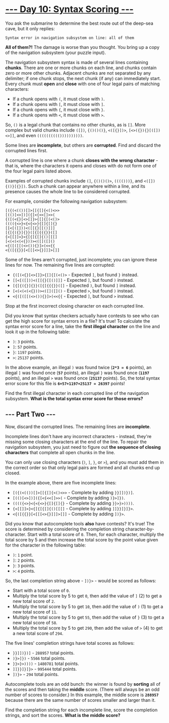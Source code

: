 # [--- Day 10: Syntax Scoring ---](https://adventofcode.com/2021/day/10)

You ask the submarine to determine the best route out of the deep-sea cave, but
it only replies:

<pre><code>Syntax error in navigation subsystem on line: all of them</code></pre>

**All of them?!** The damage is worse than you thought. You bring up a copy of
the navigation subsystem (your puzzle input).

The navigation subsystem syntax is made of several lines containing **chunks**.
There are one or more chunks on each line, and chunks contain zero or more other
chunks. Adjacent chunks are not separated by any delimiter; if one chunk stops,
the next chunk (if any) can immediately start. Every chunk must **open** and
**close** with one of four legal pairs of matching characters:

- If a chunk opens with `(`, it must close with `)`.
- If a chunk opens with `[`, it must close with `]`.
- If a chunk opens with `{`, it must close with `}`.
- If a chunk opens with `<`, it must close with `>`.

So, `()` is a legal chunk that contains no other chunks, as is `[]`. More
complex but valid chunks include `([])`, `{()()()}`, `<([{}])>`,
`[<>({}){}[([])<>]]`, and even `(((((((((())))))))))`.

Some lines are **incomplete**, but others are **corrupted**. Find and discard
the corrupted lines first.

A corrupted line is one where a chunk **closes with the wrong character** - that
is, where the characters it opens and closes with do not form one of the four
legal pairs listed above.

Examples of corrupted chunks include `(]`, `{()()()>`, `(((()))}`, and
`<([]){()}[{}])`. Such a chunk can appear anywhere within a line, and its
presence causes the whole line to be considered corrupted.

For example, consider the following navigation subsystem:

<pre><code>[({(<(())[]>[[{[]{<()<>>
[(()[<>])]({[<{<<[]>>(
{([(<{}[<>[]}>{[]{[(<()>
(((({<>}<{<{<>}{[]{[]{}
[[<[([]))<([[{}[[()]]]
[{[{({}]{}}([{[{{{}}([]
{<[[]]>}<{[{[{[]{()[[[]
[<(<(<(<{}))><([]([]()
<{([([[(<>()){}]>(<<{{
<{([{{}}[<[[[<>{}]]]>[]]
</code></pre>

Some of the lines aren't corrupted, just incomplete; you can ignore these lines
for now. The remaining five lines are corrupted:

- `{([(<{}[<>[]}>{[]{[(<()>` - Expected `]`, but found `}` instead.
- `[[<[([]))<([[{}[[()]]]` - Expected `]`, but found `)` instead.
- `[{[{({}]{}}([{[{{{}}([]` - Expected `)`, but found `]` instead.
- `[<(<(<(<{}))><([]([]()` - Expected `>`, but found `)` instead.
- `<{([([[(<>()){}]>(<<{{` - Expected `]`, but found `>` instead.

Stop at the first incorrect closing character on each corrupted line.

Did you know that syntax checkers actually have contests to see who can get the
high score for syntax errors in a file? It's true! To calculate the syntax error
score for a line, take the **first illegal character** on the line and look it
up in the following table:

- `)`: `3` points.
- `]`: `57` points.
- `}`: `1197` points.
- `>`: `25137` points.

In the above example, an illegal `)` was found twice (**`2*3 = 6`** points), an
illegal `]` was found once (**`57`** points), an illegal `}` was found once
(**`1197`** points), and an illegal `>` was found once (**`25137`** points). So,
the total syntax error score for this file is **`6+57+1197+25137 = 26397`**
points!

Find the first illegal character in each corrupted line of the navigation
subsystem. **What is the total syntax error score for those errors?**

## --- Part Two ---

Now, discard the corrupted lines. The remaining lines are **incomplete**.

Incomplete lines don't have any incorrect characters - instead, they're missing
some closing characters at the end of the line. To repair the navigation
subsystem, you just need to figure out **the sequence of closing characters**
that complete all open chunks in the line.

You can only use closing characters (`)`, `]`, `}`, or `>`), and you must add
them in the correct order so that only legal pairs are formed and all chunks end
up closed.

In the example above, there are five incomplete lines:

- `[({(<(())[]>[[{[]{<()<>>` - Complete by adding `}}]])})]`.
- `[(()[<>])]({[<{<<[]>>(` - Complete by adding `)}>]})`.
- `(((({<>}<{<{<>}{[]{[]{}` - Complete by adding `}}>}>))))`.
- `{<[[]]>}<{[{[{[]{()[[[]` - Complete by adding `]]}}]}]}>`.
- `<{([{{}}[<[[[<>{}]]]>[]]` - Complete by adding `])}>`.

Did you know that autocomplete tools **also** have contests? It's true! The
score is determined by considering the completion string character-by-character.
Start with a total score of `0`. Then, for each character, multiply the total
score by 5 and then increase the total score by the point value given for the
character in the following table:

- `)`: `1` point.
- `]`: `2` points.
- `}`: `3` points.
- `>`: `4` points.

So, the last completion string above - `])}>` - would be scored as follows:

- Start with a total score of `0`.
- Multiply the total score by 5 to get `0`, then add the value of `]` (2) to get
  a new total score of `2`.
- Multiply the total score by 5 to get `10`, then add the value of `)` (1) to
  get a new total score of `11`.
- Multiply the total score by 5 to get `55`, then add the value of `}` (3) to
  get a new total score of `58`.
- Multiply the total score by 5 to get `290`, then add the value of `>` (4) to
  get a new total score of `294`.

The five lines' completion strings have total scores as follows:

- `}}]])})]` - `288957` total points.
- `)}>]})` - `5566` total points.
- `}}>}>))))` - `1480781` total points.
- `]]}}]}]}>` - `995444` total points.
- `])}>` - `294` total points.

Autocomplete tools are an odd bunch: the winner is found by **sorting** all of
the scores and then taking the **middle** score. (There will always be an odd
number of scores to consider.) In this example, the middle score is **`288957`**
because there are the same number of scores smaller and larger than it.

Find the completion string for each incomplete line, score the completion
strings, and sort the scores. **What is the middle score?**
